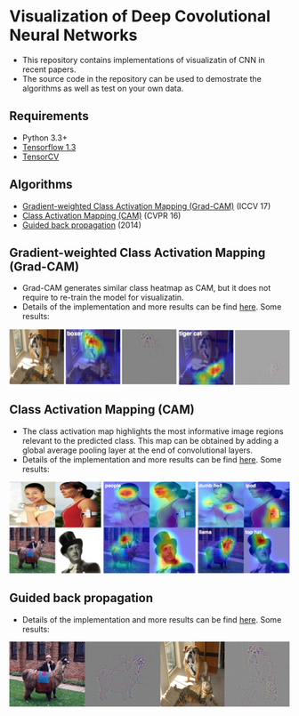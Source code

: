 # Visualization of Deep Covolutional Neural Networks


- This repository contains implementations of visualizatin of CNN in recent papers.
- The source code in the repository can be used to demostrate the algorithms as well as test on your own data.

## Requirements
- Python 3.3+
- [Tensorflow 1.3](https://www.tensorflow.org/)
- [TensorCV](https://github.com/conan7882/DeepVision-tensorflow) 


## Algorithms 

- [Gradient-weighted Class Activation Mapping (Grad-CAM)](https://github.com/conan7882/CNN-Visualization/tree/master/grad_cam) (ICCV 17)
- [Class Activation Mapping (CAM)](https://github.com/conan7882/CNN-Visualization/tree/master/class_activation_map) (CVPR 16)
- [Guided back propagation](https://github.com/conan7882/CNN-Visualization/tree/master/Guided_Backpropagation) (2014)

## Gradient-weighted Class Activation Mapping (Grad-CAM)
- Grad-CAM generates similar class heatmap as CAM, but it does not require to re-train the model for visualizatin.
- Details of the implementation and more results can be find [here](https://github.com/conan7882/CNN-Visualization/tree/master/grad_cam). Some results:

![grad-cam-result](grad_cam/figs/ex1.png)

## Class Activation Mapping (CAM)
- The class activation map highlights the most informative image regions relevant to the predicted class. This map can be obtained by adding a global average pooling layer at the end of convolutional layers.
- Details of the implementation and more results can be find [here](https://github.com/conan7882/CNN-Visualization/tree/master/class_activation_map). Some results:

![celtech_change](class_activation_map/figs/celtech_diff.png)


## Guided back propagation
<!--- Guided backpropagation generates clearer visulizations than deconvnet for higher layers.-->

- Details of the implementation and more results can be find [here](https://github.com/conan7882/CNN-Visualization/tree/master/Guided_Backpropagation). Some results:

![gbp](Guided_Backpropagation/figs/gbp.png)









